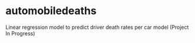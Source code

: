 # automobiledeaths
Linear regression model to predict driver death rates per car model 
(Project In Progress)
